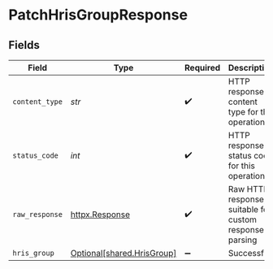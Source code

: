 # PatchHrisGroupResponse


## Fields

| Field                                                          | Type                                                           | Required                                                       | Description                                                    |
| -------------------------------------------------------------- | -------------------------------------------------------------- | -------------------------------------------------------------- | -------------------------------------------------------------- |
| `content_type`                                                 | *str*                                                          | :heavy_check_mark:                                             | HTTP response content type for this operation                  |
| `status_code`                                                  | *int*                                                          | :heavy_check_mark:                                             | HTTP response status code for this operation                   |
| `raw_response`                                                 | [httpx.Response](https://www.python-httpx.org/api/#response)   | :heavy_check_mark:                                             | Raw HTTP response; suitable for custom response parsing        |
| `hris_group`                                                   | [Optional[shared.HrisGroup]](../../models/shared/hrisgroup.md) | :heavy_minus_sign:                                             | Successful                                                     |